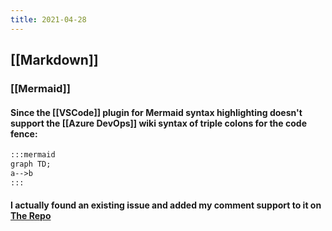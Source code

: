 ```yaml
---
title: 2021-04-28
---
```


## [[Markdown]]
### [[Mermaid]]
#### Since the [[VSCode]] plugin for Mermaid syntax highlighting doesn't support the [[Azure DevOps]] wiki syntax of triple colons for the code fence:
```md
:::mermaid
graph TD;
a-->b
:::
```
#### I actually found an existing issue and added my comment support to it on [The Repo](https://github.com/bpruitt-goddard/vscode-mermaid-syntax-highlight)
##
